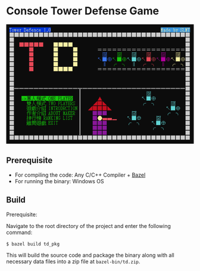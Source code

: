 # Console Tower Defense Game

![Screenshot](./screen_shot.png)

## Prerequisite

- For compiling the code: Any C/C++ Compiler + [Bazel](https://bazel.build/)
- For running the binary: Windows OS

## Build

Prerequisite: 

Navigate to the root directory of the project and enter the following command:

```
$ bazel build td_pkg
```

This will build the source code and package the binary along with all necessary data files into a zip file at `bazel-bin/td.zip`.
